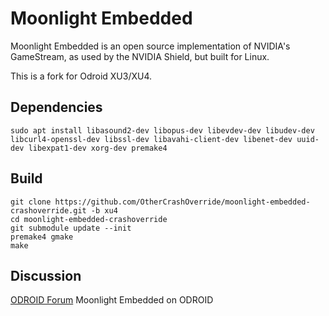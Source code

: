 # Moonlight Embedded

Moonlight Embedded is an open source implementation of NVIDIA's GameStream, as used by the NVIDIA Shield, but built for Linux.

This is a fork for Odroid XU3/XU4.

## Dependencies
`sudo apt install libasound2-dev libopus-dev libevdev-dev libudev-dev libcurl4-openssl-dev libssl-dev libavahi-client-dev libenet-dev uuid-dev libexpat1-dev xorg-dev premake4`

## Build
```
git clone https://github.com/OtherCrashOverride/moonlight-embedded-crashoverride.git -b xu4
cd moonlight-embedded-crashoverride
git submodule update --init
premake4 gmake
make
```

## Discussion
[ODROID Forum](http://forum.odroid.com/viewtopic.php?f=91&t=15456) Moonlight Embedded on ODROID  

